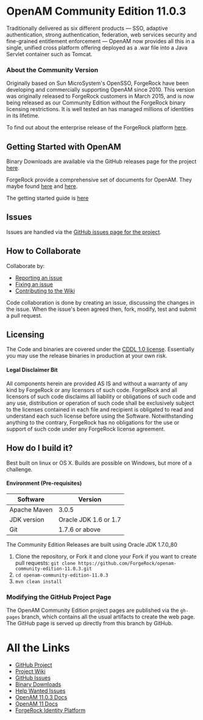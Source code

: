 # OpenAM Community Edition 11.0.3

Traditionally delivered as six different products — SSO, adaptive authentication, strong authentication, federation, web services security and fine-grained entitlement enforcement — OpenAM now provides all this in a single, unified cross platform offering deployed as a .war file into a Java Servlet container such as Tomcat.

### About the Community Version

Originally based on Sun MicroSystem's OpenSSO, ForgeRock have been developing and commercially supporting OpenAM since 2010. This version was originally released to ForgeRock customers in March 2015, and is now being released as our Community Edition without the ForgeRock binary licensing restrictions. It is well tested an has managed millions of identities in its lifetime.

To find out about the enterprise release of the ForgeRock platform [here][ForgeRock Identity Platform].

## Getting Started with OpenAM

Binary Downloads are available via the GitHub releases page for the project [here][Binary Downloads].

ForgeRock provide a comprehensive set of documents for OpenAM. They maybe found [here][OpenAM 11.0.3 Docs] and [here][OpenAM 11 Docs].

The getting started guide is [here][Getting Started Guide]

## Issues

Issues are handled via the [GitHub issues page for the project][GitHub Issues].

## How to Collaborate

Collaborate by:

- [Reporting an issue][GitHub Issues]
- [Fixing an issue][Help Wanted Issues]
- [Contributing to the Wiki][Project Wiki]

Code collaboration is done by creating an issue, discussing the changes in the issue. When the issue's been agreed then, fork, modify, test and submit a pull request. 

## Licensing

The Code and binaries are covered under the [CDDL 1.0 license](https://forgerock.org/cddlv1-0/). Essentially you may use the release binaries in production at your own risk. 

#### Legal Disclaimer Bit
All components herein are provided AS IS and without a warranty of any kind by ForgeRock or any licensors of such code.  ForgeRock and all licensors of such code disclaims all liability or obligations of such code and any use, distribution or operation of such code shall be exclusively subject to the licenses contained in each file and recipient is obligated to read and understand each such license before using the Software.  Notwithstanding anything to the contrary, ForgeRock has no obligations for the use or support of such code under any ForgeRock license agreement.

## How do I build it?

Best built on linux or OS X. Builds are possible on Windows, but more of a challenge. 

#### Environment (Pre-requisites)

Software          | Version
------------------|--------
Apache Maven      | 3.0.5  
JDK version       | Oracle JDK 1.6 or 1.7
Git               | 1.7.6 or above


The Community Edition Releases are built using Oracle JDK 1.7.0_80

1. Clone the repository, or Fork it and clone your Fork if you want to create pull requests:
`git clone https://github.com/ForgeRock/openam-community-edition-11.0.3.git`
2. `cd openam-community-edition-11.0.3`
3. `mvn clean install`



### Modifying the GitHub Project Page

The OpenAM Community Edition project pages are published via the `gh-pages` branch, which contains all the usual artifacts to create the web page. The GitHub page is served up directly from this branch by GitHub.


# All the Links

- [GitHub Project]
- [Project Wiki]
- [GitHub Issues]
- [Binary Downloads]
- [Help Wanted Issues]
- [OpenAM 11.0.3 Docs]
- [OpenAM 11 Docs]
- [ForgeRock Identity Platform]

[GitHub Project]:https://github.com/ForgeRock/openam-community-edition-11.0.3
[GitHub Issues]:https://github.com/ForgeRock/openam-community-edition-11.0.3/issues
[Binary Downloads]:https://github.com/ForgeRock/openam-community-edition-11.0.3/releases
[Help Wanted Issues]:https://github.com/ForgeRock/opendj-community-edition-11.0.3/labels/help%20wanted
[Getting Started Guide]:https://backstage.forgerock.com/docs/openam/11.0.0/getting-started
[Project Wiki]:https://github.com/ForgeRock/openam-community-edition-11.0.3/wiki
[ForgeRock Identity Platform]:https://www.forgerock.com/platform/
[OpenAM 11 Docs]:https://backstage.forgerock.com/docs/openam/11.0.0
[OpenAM 11.0.3 Docs]:https://backstage.forgerock.com/docs/openam/11.0.3